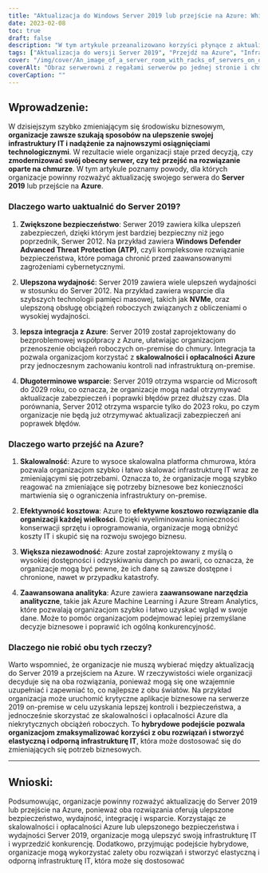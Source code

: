 ```yaml
---
title: "Aktualizacja do Windows Server 2019 lub przejście na Azure: Which Option is Right for Your Business?"
date: 2023-02-08
toc: true
draft: false
description: "W tym artykule przeanalizowano korzyści płynące z aktualizacji do Server 2019 lub przejścia na Azure, w tym lepsze bezpieczeństwo, wydajność, integrację i wsparcie, aby pomóc organizacjom podjąć najlepszą decyzję dla ich infrastruktury IT."
tags: ["Aktualizacja do wersji Server 2019", "Przejdź na Azure", "Infrastruktura informatyczna", "Technologia biznesowa", "Ulepszenia w zakresie bezpieczeństwa", "Poprawa wydajności", "Integracja z Azure", "Wsparcie długoterminowe", "Skalowalność", "Efektywność kosztowa", "Zwiększona niezawodność", "Zaawansowana analityka", "Podejście hybrydowe", "Elastyczna i odporna infrastruktura IT"]
cover: "/img/cover/An_image_of_a_server_room_with_racks_of_servers_on_one_side.png"
coverAlt: "Obraz serwerowni z regałami serwerów po jednej stronie i chmurą po drugiej, z osobą stojącą na środku i patrzącą na nie obie."
coverCaption: ""
---
```


## Wprowadzenie:

W dzisiejszym szybko zmieniającym się środowisku biznesowym, **organizacje zawsze szukają sposobów na ulepszenie swojej infrastruktury IT i nadążenie za najnowszymi osiągnięciami technologicznymi**. W rezultacie wiele organizacji staje przed decyzją, czy **zmodernizować swój obecny serwer, czy też przejść na rozwiązanie oparte na chmurze**. W tym artykule poznamy powody, dla których organizacje powinny rozważyć aktualizację swojego serwera do **Server 2019** lub przejście na **Azure**.

### Dlaczego warto uaktualnić do Server 2019?

1. **Zwiększone bezpieczeństwo**: Serwer 2019 zawiera kilka ulepszeń zabezpieczeń, dzięki którym jest bardziej bezpieczny niż jego poprzednik, Serwer 2012. Na przykład zawiera **Windows Defender Advanced Threat Protection (ATP)**, czyli kompleksowe rozwiązanie bezpieczeństwa, które pomaga chronić przed zaawansowanymi zagrożeniami cybernetycznymi.

2. **Ulepszona wydajność**: Server 2019 zawiera wiele ulepszeń wydajności w stosunku do Server 2012. Na przykład zawiera wsparcie dla szybszych technologii pamięci masowej, takich jak **NVMe**, oraz ulepszoną obsługę obciążeń roboczych związanych z obliczeniami o wysokiej wydajności.

3. **lepsza integracja z Azure**: Server 2019 został zaprojektowany do bezproblemowej współpracy z Azure, ułatwiając organizacjom przenoszenie obciążeń roboczych on-premise do chmury. Integracja ta pozwala organizacjom korzystać z **skalowalności i opłacalności Azure** przy jednoczesnym zachowaniu kontroli nad infrastrukturą on-premise.

4. **Długoterminowe wsparcie**: Server 2019 otrzyma wsparcie od Microsoft do 2029 roku, co oznacza, że organizacje mogą nadal otrzymywać aktualizacje zabezpieczeń i poprawki błędów przez dłuższy czas. Dla porównania, Server 2012 otrzyma wsparcie tylko do 2023 roku, po czym organizacje nie będą już otrzymywać aktualizacji zabezpieczeń ani poprawek błędów.

### Dlaczego warto przejść na Azure?

1. **Skalowalność**: Azure to wysoce skalowalna platforma chmurowa, która pozwala organizacjom szybko i łatwo skalować infrastrukturę IT wraz ze zmieniającymi się potrzebami. Oznacza to, że organizacje mogą szybko reagować na zmieniające się potrzeby biznesowe bez konieczności martwienia się o ograniczenia infrastruktury on-premise.

2. **Efektywność kosztowa**: Azure to **efektywne kosztowo rozwiązanie dla organizacji każdej wielkości**. Dzięki wyeliminowaniu konieczności konserwacji sprzętu i oprogramowania, organizacje mogą obniżyć koszty IT i skupić się na rozwoju swojego biznesu.

3. **Większa niezawodność**: Azure został zaprojektowany z myślą o wysokiej dostępności i odzyskiwaniu danych po awarii, co oznacza, że organizacje mogą być pewne, że ich dane są zawsze dostępne i chronione, nawet w przypadku katastrofy.

4. **Zaawansowana analityka**: Azure zawiera **zaawansowane narzędzia analityczne**, takie jak Azure Machine Learning i Azure Stream Analytics, które pozwalają organizacjom szybko i łatwo uzyskać wgląd w swoje dane. Może to pomóc organizacjom podejmować lepiej przemyślane decyzje biznesowe i poprawić ich ogólną konkurencyjność.

### Dlaczego nie robić obu tych rzeczy?

Warto wspomnieć, że organizacje nie muszą wybierać między aktualizacją do Server 2019 a przejściem na Azure. W rzeczywistości wiele organizacji decyduje się na oba rozwiązania, ponieważ mogą się one wzajemnie uzupełniać i zapewniać to, co najlepsze z obu światów. Na przykład organizacja może uruchomić krytyczne aplikacje biznesowe na serwerze 2019 on-premise w celu uzyskania lepszej kontroli i bezpieczeństwa, a jednocześnie skorzystać ze skalowalności i opłacalności Azure dla niekrytycznych obciążeń roboczych. To **hybrydowe podejście pozwala organizacjom zmaksymalizować korzyści z obu rozwiązań i stworzyć elastyczną i odporną infrastrukturę IT**, która może dostosować się do zmieniających się potrzeb biznesowych.

_________

## Wnioski:

Podsumowując, organizacje powinny rozważyć aktualizację do Server 2019 lub przejście na Azure, ponieważ oba rozwiązania oferują ulepszone bezpieczeństwo, wydajność, integrację i wsparcie. Korzystając ze skalowalności i opłacalności Azure lub ulepszonego bezpieczeństwa i wydajności Server 2019, organizacje mogą ulepszyć swoją infrastrukturę IT i wyprzedzić konkurencję. Dodatkowo, przyjmując podejście hybrydowe, organizacje mogą wykorzystać zalety obu rozwiązań i stworzyć elastyczną i odporną infrastrukturę IT, która może się dostosować

